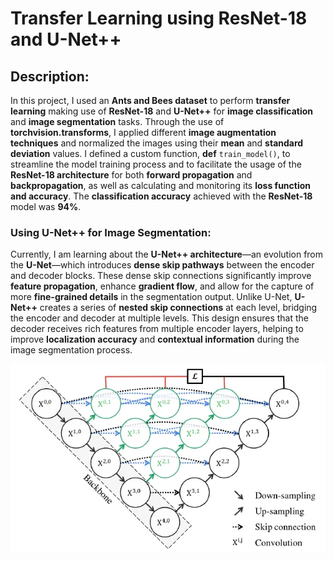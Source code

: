 # Transfer Learning using ResNet-18 and U-Net++

## Description:

In this project, I used an **Ants and Bees dataset** to perform **transfer learning** making use of **ResNet-18** and **U-Net++** for **image classification** and **image segmentation** tasks. Through the use of **torchvision.transforms**, I applied different **image augmentation techniques** and normalized the images using their **mean** and **standard deviation** values. I defined a custom function, **def** `train_model()`, to streamline the model training process and to facilitate the usage of the **ResNet-18 architecture** for both **forward propagation** and **backpropagation**, as well as calculating and monitoring its  **loss function and accuracy**. The **classification accuracy** achieved with the **ResNet-18** model was **94%**.

### Using U-Net++ for Image Segmentation:

Currently, I am learning about the **U-Net++ architecture**—an evolution from the **U-Net**—which introduces **dense skip pathways** between the encoder and decoder blocks. These dense skip connections significantly improve **feature propagation**, enhance **gradient flow**, and allow for the capture of more **fine-grained details** in the segmentation output. Unlike U-Net, **U-Net++** creates a series of **nested skip connections** at each level, bridging the encoder and decoder at multiple levels. This design ensures that the decoder receives rich features from multiple encoder layers, helping to improve **localization accuracy** and **contextual information** during the image segmentation process.

![](U-Net.jpg)

